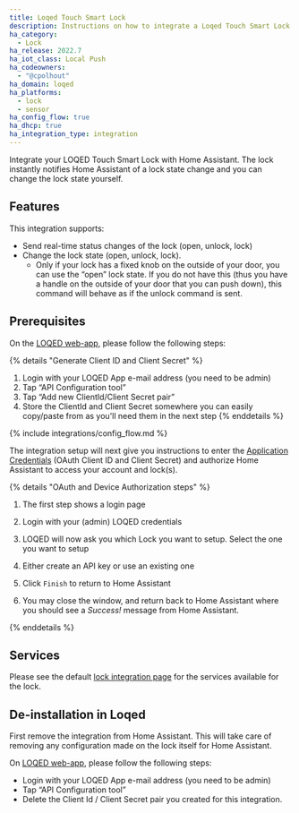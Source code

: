 ```yaml
---
title: Loqed Touch Smart Lock
description: Instructions on how to integrate a Loqed Touch Smart Lock
ha_category:
  - Lock
ha_release: 2022.7
ha_iot_class: Local Push
ha_codeowners:
  - "@cpolhout"
ha_domain: loqed
ha_platforms:
  - lock
  - sensor
ha_config_flow: true
ha_dhcp: true
ha_integration_type: integration
---
```


Integrate your LOQED Touch Smart Lock with Home Assistant. The lock instantly notifies Home Assistant of a lock state change and you can change the lock state yourself.

## Features

This integration supports:

- Send real-time status changes of the lock (open, unlock, lock)
- Change the lock state (open, unlock, lock).
  - Only if your lock has a fixed knob on the outside of your door, you can use the “open” lock state. If you do not have this (thus you have a handle on the outside of your door that you can push down), this command will behave as if the unlock command is sent.

## Prerequisites

On the [LOQED web-app](https://app.loqed.com/API-Config/), please follow the following steps:

{% details "Generate Client ID and Client Secret" %}

1. Login with your LOQED App e-mail address (you need to be admin)
2. Tap “API Configuration tool”
3. Tap “Add new ClientId/Client Secret pair”
4. Store the ClientId and Client Secret somewhere you can easily copy/paste from as you'll need them in the next step
   {% enddetails %}

{% include integrations/config_flow.md %}

The integration setup will next give you instructions to enter the [Application Credentials](/integrations/application_credentials/) (OAuth Client ID and Client Secret) and authorize Home Assistant to access your account and lock(s).

{% details "OAuth and Device Authorization steps" %}

1. The first step shows a login page

2. Login with your (admin) LOQED credentials

3. LOQED will now ask you which Lock you want to setup. Select the one you want to setup

4. Either create an API key or use an existing one

5. Click `Finish` to return to Home Assistant

6. You may close the window, and return back to Home Assistant where you should see a _Success!_ message from Home Assistant.

{% enddetails %}

## Services

Please see the default [lock integration page](/integrations/lock/) for the services available for the lock.

## De-installation in Loqed

First remove the integration from Home Assistant. This will take care of removing any configuration made on the lock itself for Home Assistant.

On [LOQED web-app](https://app.loqed.com/API-Config/), please follow the following steps:

- Login with your LOQED App e-mail address (you need to be admin)
- Tap “API Configuration tool”
- Delete the Client Id / Client Secret pair you created for this integration.
